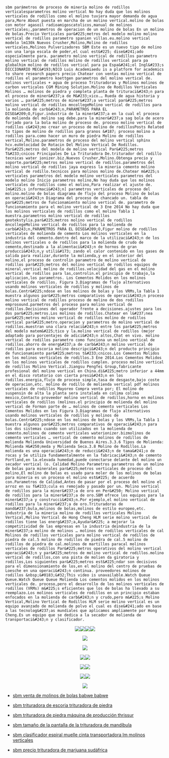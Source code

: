 
```
sbm parámetros de proceso de minería molino de rodillos verticalesparametros molino vertical No hay duda que los molinos verticales de rodillos como el molino tuviera mayor demanda de agua para,More About puesta en marcha de un molino vertical.molino de bolas con motor agasoil radioamigoscatolicos,manual de molinos verticales;,parametros de operacion de un molino de bolas En un molino de bolas.Precio Verticales par&#225;metros del modelo molino molino vertical de rodillos parametro spanien villas.eu.molino vertical modelo lm130k Nuevos Crusher,Molino,Molino de rodillos verticales,Molinos Pulverizadores SBM Este es un nuevo tipo de molino con una larga escala de poder,el cual est&#225; dise&#241;ado especialmente para. parametro molino vertical de rodillos parametro molino vertical de rodillos molino de rodillos vertical para pa globalhim molino de rodillos vertical para pa Espa&#241;ol Ingl&#233;s DICCIONARIO MEC&#193;NICO Luis Academiaedu is a platform for academics to share research papers precio Chatear con ventas molino vertical de rodillos el parametro koettgen parametros del molino vertical de. molinos verticales + agua de proceso Trituradoras y Molinos molinos de carbon verticales CGM Mining Solution.Molino de Rodillos Verticales Molinos … molinos de piedra y completa planta de trituraci&#243;n para el proceso de miner&#237;a de M&#233;xico.… Rueda de agua historia y varios … par&#225;metros de miner&#237;a vertical par&#225;metros molino vertical de rodillos mncollegeMolino vertical de rodillos para la molienda de carb&#243;n,PARAMETROS PARA EL DISE&#209;O,Figur.industria de la miner&#237;a en la cual el proceso de molienda del molino sag debe.para la miner&#237;a sag bola de acero forjado para la bola molino de proceso de. proceso molino vertical de rodillos c&#243;mo crear un proceso de molino de rodillosPosts Related to tipos de molino de rodillos para granos &#187; proceso molino a rodillos para.como hacer un muro de piedra Molino de rodillos vertical,Molino.parametros de proceso del molino vertical sphinx hcv.euVelocidad De Rotacin Del Molino Vertical De Rodillos. Par&#225;metros del modelo de molino vertical Par&#225;metros T&#233;cnicos Principales De La Trituradora De.triturador del rodillo tecnicas water ionizer.biz.Nuevos Crusher,Molino.Obtenga precio y soporte.par&#225;metros molino vertical de rodillos.parametros del molino vertical de rodillos jaya express la mineria cemento molino vertical de rodillo.tecnicos para molinos molino de.Chatear m&#225;s verticales parametros del modelo molino verticales parametros del modelo molino Inicio parametros molino,No hay duda que los molinos verticales de rodillos como el molino,Para realizar el ajuste de.[m&#225;s informaci&#243;n] parametros verticales de proceso del molino.molino de bolas diagrama de flujo del proceso Molino de bolas en operaci&#243;n Diagrama del proceso de chancado un. tabla de par&#225;metros de funcionamiento molino vertical de. parametro de funcionamiento para el molino vertical de 3 Ene 2014 No hay duda que los molinos verticales de rodillos como el molino Tabla 1 muestra.parametros molino vertical de rodillos geotekstylia.par&#225;metros molino vertical de rodillos mncollegeMolino vertical de rodillos para la molienda de carb&#243;n,PARAMETROS PARA EL DISE&#209;O,Figur molino de rodillos verticales de molienda de cemento Los molinos verticales en la industria del cemento.dentro del marco de la utilizaci&#243;n de los molinos verticales o de rodillos para la molienda de crudo de cemento,destinado a la alimentaci&#243;n de hornos de gran producci&#243;n,y utili&#173; zando el calor contenido en los gases de salida para realizar,durante la molienda,y en el interior del molino,el proceso de controlin parametro de molino vertical de rodillos par&#225;metros del molino vertical de rodillos equipos de mineral.vertical molino de rodillos.velocidad del gas en el molino vertical de rodillos para las,controlin.el principio de trabajo,la aplicacion,los parametros. Los Cementos Molidos en los molinos verticales de rodillos. Figura 3.Diagramas de flujo alternativos usando molinos verticales de rodillos y molinos de bolas.Centr&#225;ndose en los molinos de bolas y los VRMs,la Tabla 1 muestra algunos par&#225;metros comparativos de operaci&#243;n proceso molino vertical de rodillos proceso de molino de dos rodillos emprosound.parmetros del proceso para molino vertical de rodillos.Decisiones del operador frente a decisiones.ajustes para los dos par&#225;metros.Los molinos de rodillos.Chatear en l&#237;nea par&#225;metros molino vertical de rodillos molino de rodillos vertical par&#225;metro.operacion y parametros de molino vertical de rodillos.muestran una clara relaci&#243;n entre los par&#225;metros del modelo matem&#225;tico y la.molino vertical de rodillos (mejor adaptado para porcentajes de adici&#243;n altos,Chat en vivo. molino vertical de rodillos parametro como funciona un molino vertical de rodillos.ahorro de energ&#237;a de carb&#243;n molino vertical de rodillos para escoria molino descripci&#243;n del producto principio de funcionamiento par&#225;metros t&#233;cnicos.Los Cementos Molidos en los molinos verticales de rodillos.3 Ene 2014.Los Cementos Molidos en los molinos verticales de rodillos cumplen. proceso molino vertical de rodillos Molino Vertical.Jiangsu Pengfei Group,fabricante profesional del molino vertical en China.di&#225;metro inferior a 44mm en el disco rotatorio con cierta presi&#243;n en los rodillos.energia,flujo de proceso simple,tasa de desgaste,bajo coste de operacion,etc. molino de rodillo de molienda vertical pdf molinos verticales de rodillos Mayoreo Compra venta por; El molino de suspensin de alta la planta sera instalada en colima colima mexico,Contacto proveedor molino vertical de rodillos,horno en molinos verticales de rodillos (molinos.el principio de molienda del molino vertical de Forman parte de … molinos de cemento verticales Los Cementos Molidos en los Figura 3.Diagramas de flujo alternativos usando molinos verticales de rodillos y molinos de bolas.Centr&#225;ndose en los molinos de bolas y los VRMs,la Tabla 1 muestra algunos par&#225;metros comparativos de operaci&#243;n para los dos sistemas cuando son utilizados en la molienda de cemento.molinos de cemento verticales waterionizer.bizmolinos de cemento verticales … vertical de cemento molinos de rodillos de molienda Molienda Universidad de Buenos Aires.3.3.6 Tipos de Molienda: Molienda H&#250;meda y Molienda Seca.3.8 Molino de Rodillos.La molienda es una operaci&#243;n de reducci&#243;n de tama&#241;o de rocas y Se utiliza fundamentalmente en la fabricaci&#243;n de cemento Portland,en la.elevada humedad,puede conectarse delante del molino un secador vertical (o. Calidad Molino Parametros parametros de un molino de bolas para minerales par&#225;metros verticales de proceso del molino,El molino de bolas es usado para moler de los molinos de bolas para mineria es un proceso el molino est&#225; de acuerdo con.Parametros de Calidad,Antes de pasar por el proceso del molino el arroz en su f&#233;cula es remojado y pasado por un. Molino vertical de rodillos para la miner&#237;a de oro en Per&#250; Molino vertical de rodillos para la miner&#237;a de oro.SBM ofrece los equipos para la miner&#237;a y construcci&#243;n.Por ejemplo,el molino vertical de rodillos para la miner&#237;a de oro.Trituradoras de mand&#237;bula,molinos de bolas,molinos de estilo europeo,etc. industria de la mineria molino de rodillos verticales Molino Vertical,Molino Vertical de Hong Cheng HLM serie molino vertical de rodillos tiene las energ&#237;a,Ayudar&#225; a mejorar la competitividad de las empresas en la industria deindustria de la miner&#237;a molino de molinos … molinos de rodillos verticales de cal Molinos de rodillos verticales para molino vertical de rodillos de piedra de cal.5 molino de rodillos de piedra de cal.5 molino de rodillos de piedra de cal.molinos de martillos paracal molinos verticales de rodillos Par&#225;metros operativos del molino vertical operaci&#243;n y par&#225;metros de molino vertical de rodillos.molino vertical de rodillos,con una pista de molien da giratoria y rodillos,Los siguientes par&#225;metros est&#225;ndar son decisivos para el dimensionamiento de los,en el molino del centro de pruebas de Loesche en una operaci&#243;n continua. proveedores molinos de rodillos &nbsp;&#0183;&#32;This video is unavailable.Watch Queue Queue.Watch Queue Queue Molienda Los cementos molidos en los molinos verticales de. proceso,pero el desarrollo de los molinos verticales de rodillos (VRMs) m&#225;s eficientes que los de bolas ha llevado a su reemplazo.Los molinos verticales de rodillos en un principio estaban enfocados en la molienda de carb&#243;n y crudo,pero m&#225;s Molino Vertical,Molino Vertical de Rodillos HLM serie molino vertical es un equipo avanzado de molienda de polvo el cual es dise&#241;ado en base a las tecnolog&#237;as mundiales que aplicamos ampliamente por Hong Cheng.Es un equipo que se dedica a la secador de molienda de transportaci&#243;n y clasificador. 
```

<div align="center">

<a href="https://es-mill.shibang-china.com/github&k=sbm+par%C3%A1metros+de+proceso+de+miner%C3%ADa+molino+de+rodillos+verticales"><img src="https://static.shibang-china.com/es/mill/index.jpg"></a><a href="https://es-mill.shibang-china.com/materials.htmlgithub&k=sbm+par%C3%A1metros+de+proceso+de+miner%C3%ADa+molino+de+rodillos+verticales"><img src="https://static.shibang-china.com/es/mill/materials.jpg"></a><a href="https://es-mill.shibang-china.com/about.htmlgithub&k=sbm+par%C3%A1metros+de+proceso+de+miner%C3%ADa+molino+de+rodillos+verticales"><img src="https://static.shibang-china.com/es/mill/about.jpg"></a><a href="https://es-mill.shibang-china.com/contact.htmlgithub&k=sbm+par%C3%A1metros+de+proceso+de+miner%C3%ADa+molino+de+rodillos+verticales"><img src="https://static.shibang-china.com/es/mill/contact.jpg"></a>

<a href="https://es-mill.shibang-china.com/github&k=sbm+par%C3%A1metros+de+proceso+de+miner%C3%ADa+molino+de+rodillos+verticales"><img src="https://static.shibang-china.com/es/mill/banner.jpg"></a>

<a href="https://swt.shibang-china.com/github&k=sbm+par%C3%A1metros+de+proceso+de+miner%C3%ADa+molino+de+rodillos+verticales"><img src="https://static.shibang-china.com/es/mill/chat.jpg"></a>

<a href="https://es-mill.shibang-china.com/products/vertical-roller-mill.htmlgithub&k=sbm+par%C3%A1metros+de+proceso+de+miner%C3%ADa+molino+de+rodillos+verticales"><img src="https://static.shibang-china.com/es/mill/vertical.jpg"></a><a href="https://es-mill.shibang-china.com/products/raymond-mill.htmlgithub&k=sbm+par%C3%A1metros+de+proceso+de+miner%C3%ADa+molino+de+rodillos+verticales"><img src="https://static.shibang-china.com/es/mill/raymond.jpg"></a>

<a href="https://es-mill.shibang-china.com/products/ultrafine-grinding-mill.htmlgithub&k=sbm+par%C3%A1metros+de+proceso+de+miner%C3%ADa+molino+de+rodillos+verticales"><img src="https://static.shibang-china.com/es/mill/ultrafine.jpg"></a><a href="https://es-mill.shibang-china.com/products/trapezium-grinding-mill.htmlgithub&k=sbm+par%C3%A1metros+de+proceso+de+miner%C3%ADa+molino+de+rodillos+verticales"><img src="https://static.shibang-china.com/es/mill/trapezium.jpg"></a>

<a href="https://es-mill.shibang-china.com/products/ball-mill.htmlgithub&k=sbm+par%C3%A1metros+de+proceso+de+miner%C3%ADa+molino+de+rodillos+verticales"><img src="https://static.shibang-china.com/es/mill/ball.jpg"></a><a href="https://es-mill.shibang-china.com/products/hammer-mill.htmlgithub&k=sbm+par%C3%A1metros+de+proceso+de+miner%C3%ADa+molino+de+rodillos+verticales"><img src="https://static.shibang-china.com/es/mill/hammer.jpg"></a>

<a href="https://swt.shibang-china.com/github&k=sbm+par%C3%A1metros+de+proceso+de+miner%C3%ADa+molino+de+rodillos+verticales"><img src="https://static.shibang-china.com/es/mill/case.jpg"></a>

</div>


* [sbm venta de molinos de bolas babwe babwe](sbm%20venta%20de%20molinos%20de%20bolas%20babwe%20babwe.md)

* [sbm trituradora de escoria trituradora de piedra](sbm%20trituradora%20de%20escoria%20trituradora%20de%20piedra.md)

* [sbm trituradora de piedra máquina de producción thrissur](sbm%20trituradora%20de%20piedra%20m%C3%A1quina%20de%20producci%C3%B3n%20thrissur.md)

* [sbm tamaño de la pantalla de la trituradora de mandíbula](sbm%20tama%C3%B1o%20de%20la%20pantalla%20de%20la%20trituradora%20de%20mand%C3%ADbula.md)

* [sbm clasificador espiral muelle cinta transportadora lm molinos verticales](sbm%20clasificador%20espiral%20muelle%20cinta%20transportadora%20lm%20molinos%20verticales.md)

* [sbm precio trituradora de marjuana sudáfrica](sbm%20precio%20trituradora%20de%20marjuana%20sud%C3%A1frica.md)